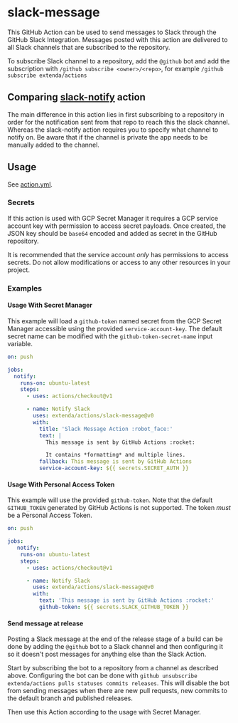# slack-message

This GitHub Action can be used to send messages to Slack through the GitHub Slack Integration. Messages
posted with this action are delivered to all Slack channels that are subscribed to the repository.

To subscribe Slack channel to a repository, add the `@github` bot and add the subscription
with  `/github subscribe <owner>/<repo>`, for example `/github subscribe extenda/actions`

## Comparing [slack-notify](../slack-notify/README.md) action

The main difference in this action lies in first subscribing to a repository in order for the notification sent from that repo to reach this the slack channel. Whereas the slack-notify action requires you to specify what channel to notify on. Be aware that if the channel is private the app needs to be manually added to the channel.

## Usage

See [action.yml](action.yml).


### Secrets

If this action is used with GCP Secret Manager it requires a GCP service account key with permission to access
secret payloads. Once created, the JSON key should be `base64` encoded and added as secret in the GitHub repository.

It is recommended that the service account _only_ has permissions to access secrets. Do not allow modifications or
access to any other resources in your project.

### Examples

#### Usage With Secret Manager

This example will load a `github-token` named secret from the GCP Secret Manager accessible using
the provided `service-account-key`. The default secret name can be modified with the
`github-token-secret-name` input variable.

```yaml
on: push

jobs:
  notify:
    runs-on: ubuntu-latest
    steps:
      - uses: actions/checkout@v1

      - name: Notify Slack
        uses: extenda/actions/slack-message@v0
        with:
          title: 'Slack Message Action :robot_face:'
          text: |
            This message is sent by GitHub Actions :rocket:

            It contains *formatting* and multiple lines.
          fallback: This message is sent by GitHub Actions
          service-account-key: ${{ secrets.SECRET_AUTH }}
```

#### Usage With Personal Access Token

This example will use the provided `github-token`. Note that the default `GITHUB_TOKEN` generated by GitHub Actions
is not supported. The token *must* be a Personal Access Token.

```yaml
on: push

jobs:
   notify:
    runs-on: ubuntu-latest
    steps:
      - uses: actions/checkout@v1

      - name: Notify Slack
        uses: extenda/actions/slack-message@v0
        with:
          text: 'This message is sent by GitHub Actions :rocket:'
          github-token: ${{ secrets.SLACK_GITHUB_TOKEN }}
```

#### Send message at release

Posting a Slack message at the end of the release stage of a build can be done by adding the `@github` bot to a Slack 
channel and then configuring it so it doesn't post messages for anything else than the Slack Action.

Start by subscribing the bot to a repository from a channel as described above. Configuring the bot can be done with
`github unsubscribe extenda/actions pulls statuses commits releases`.
This will disable the bot from sending messages when there are new pull requests, new commits to the default branch 
and published releases.

Then use this Action according to the usage with Secret Manager.

